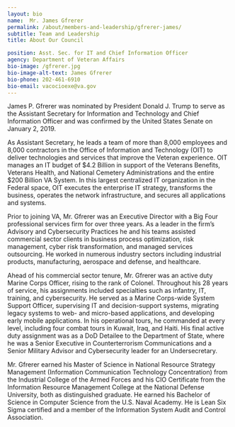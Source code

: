 ```yaml
---
layout: bio
name:  Mr. James Gfrerer
permalink: /about/members-and-leadership/gfrerer-james/
subtitle: Team and Leadership
title: About Our Council

position: Asst. Sec. for IT and Chief Information Officer
agency: Department of Veteran Affairs
bio-image: /gfrerer.jpg
bio-image-alt-text: James Gfrerer
bio-phone: 202-461-6910
bio-email: vacocioexe@va.gov
---
```

James P. Gfrerer was nominated by President Donald J. Trump to serve as the Assistant Secretary for Information and Technology and Chief Information Officer and was confirmed by the United States Senate on January 2, 2019.

As Assistant Secretary, he leads a team of more than 8,000 employees and 8,000 contractors in the Office of Information and Technology (OIT) to deliver technologies and services that improve the Veteran experience.  OIT manages an IT budget of $4.2 Billion in support of the Veterans Benefits, Veterans Health, and National Cemetery Administrations and the entire $200 Billion VA System.  In this largest centralized IT organization in the Federal space, OIT executes the enterprise IT strategy, transforms the business, operates the network infrastructure, and secures all applications and systems.

Prior to joining VA, Mr. Gfrerer was an Executive Director with a Big Four professional services firm for over three years.  As a leader in the firm’s Advisory and Cybersecurity Practices he and his teams assisted commercial sector clients in business process optimization, risk management, cyber risk transformation, and managed services outsourcing.  He worked in numerous industry sectors including industrial products, manufacturing, aerospace and defense, and healthcare.

Ahead of his commercial sector tenure, Mr. Gfrerer was an active duty Marine Corps Officer, rising to the rank of Colonel.  Throughout his 28 years of service, his assignments included specialties such as infantry, IT, training, and cybersecurity.  He served as a Marine Corps-wide System Support Officer, supervising IT and decision-support systems, migrating legacy systems to web- and micro-based applications, and developing early mobile applications.  In his operational tours, he commanded at every level, including four combat tours in Kuwait, Iraq, and Haiti.  His final active duty assignment was as a DoD Detailee to the Department of State, where he was a Senior Executive in Counterterrorism Communications and a Senior Military Advisor and Cybersecurity leader for an Undersecretary.

Mr. Gfrerer earned his Master of Science in National Resource Strategy Management (Information Communication Technology Concentration) from the Industrial College of the Armed Forces and his CIO Certificate from the Information Resource Management College at the National Defense University, both as distinguished graduate.  He earned his Bachelor of Science in Computer Science from the U.S. Naval Academy.  He is Lean Six Sigma certified and a member of the Information System Audit and Control Association.
